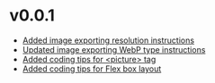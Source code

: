 # v0.0.1

- [Added image exporting resolution instructions](/docs/html/image/export#for-supporting-high-resolution-display)
- [Updated image exporting WebP type instructions](/docs/html/image/export#webp-webp)
- [Added coding tips for \<picture\> tag](/docs/html/tips/picture)
- [Added coding tips for Flex box layout](/docs/html/tips/flex)
